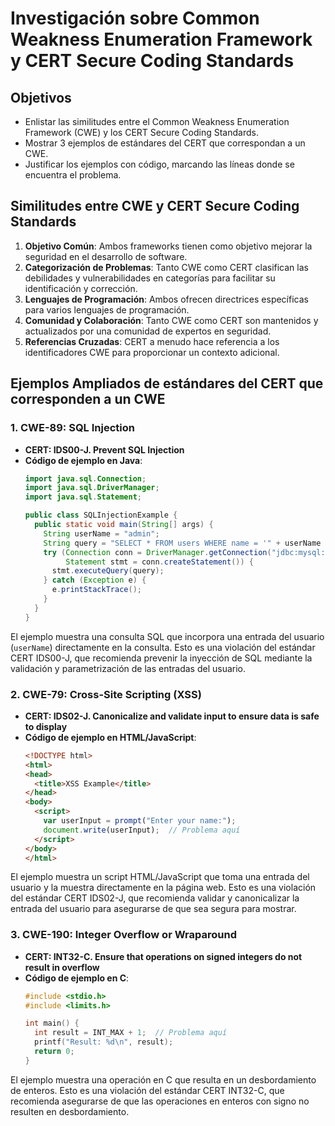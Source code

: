 # Investigación sobre Common Weakness Enumeration Framework y CERT Secure Coding Standards

## Objetivos

- Enlistar las similitudes entre el Common Weakness Enumeration Framework (CWE) y los CERT Secure Coding Standards.
- Mostrar 3 ejemplos de estándares del CERT que correspondan a un CWE.
- Justificar los ejemplos con código, marcando las líneas donde se encuentra el problema.

## Similitudes entre CWE y CERT Secure Coding Standards

1. **Objetivo Común**: Ambos frameworks tienen como objetivo mejorar la seguridad en el desarrollo de software.
2. **Categorización de Problemas**: Tanto CWE como CERT clasifican las debilidades y vulnerabilidades en categorías para facilitar su identificación y corrección.
3. **Lenguajes de Programación**: Ambos ofrecen directrices específicas para varios lenguajes de programación.
4. **Comunidad y Colaboración**: Tanto CWE como CERT son mantenidos y actualizados por una comunidad de expertos en seguridad.
5. **Referencias Cruzadas**: CERT a menudo hace referencia a los identificadores CWE para proporcionar un contexto adicional.

## Ejemplos Ampliados de estándares del CERT que corresponden a un CWE

### 1. CWE-89: SQL Injection
   - **CERT: IDS00-J. Prevent SQL Injection**
   - **Código de ejemplo en Java**:
     ```java
     import java.sql.Connection;
     import java.sql.DriverManager;
     import java.sql.Statement;

     public class SQLInjectionExample {
       public static void main(String[] args) {
         String userName = "admin";
         String query = "SELECT * FROM users WHERE name = '" + userName + "'";  // Problema aquí
         try (Connection conn = DriverManager.getConnection("jdbc:mysql://localhost:3306/mydb", "user", "password");
              Statement stmt = conn.createStatement()) {
           stmt.executeQuery(query);
         } catch (Exception e) {
           e.printStackTrace();
         }
       }
     }
     ```
El ejemplo muestra una consulta SQL que incorpora una entrada del usuario (`userName`) directamente en la consulta. Esto es una violación del estándar CERT IDS00-J, que recomienda prevenir la inyección de SQL mediante la validación y parametrización de las entradas del usuario.

### 2. CWE-79: Cross-Site Scripting (XSS)
   - **CERT: IDS02-J. Canonicalize and validate input to ensure data is safe to display**
   - **Código de ejemplo en HTML/JavaScript**:
     ```html
     <!DOCTYPE html>
     <html>
     <head>
       <title>XSS Example</title>
     </head>
     <body>
       <script>
         var userInput = prompt("Enter your name:");
         document.write(userInput);  // Problema aquí
       </script>
     </body>
     </html>
     ```
El ejemplo muestra un script HTML/JavaScript que toma una entrada del usuario y la muestra directamente en la página web. Esto es una violación del estándar CERT IDS02-J, que recomienda validar y canonicalizar la entrada del usuario para asegurarse de que sea segura para mostrar.

### 3. CWE-190: Integer Overflow or Wraparound
   - **CERT: INT32-C. Ensure that operations on signed integers do not result in overflow**
   - **Código de ejemplo en C**:
     ```c
     #include <stdio.h>
     #include <limits.h>

     int main() {
       int result = INT_MAX + 1;  // Problema aquí
       printf("Result: %d\n", result);
       return 0;
     }
El ejemplo muestra una operación en C que resulta en un desbordamiento de enteros. Esto es una violación del estándar CERT INT32-C, que recomienda asegurarse de que las operaciones en enteros con signo no resulten en desbordamiento.
